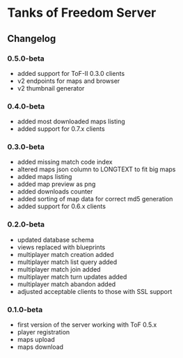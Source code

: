 # Tanks of Freedom Server
## Changelog

### 0.5.0-beta
- added support for ToF-II 0.3.0 clients
- v2 endpoints for maps and browser
- v2 thumbnail generator

### 0.4.0-beta
- added most downloaded maps listing
- added support for 0.7.x clients

### 0.3.0-beta
- added missing match code index
- altered maps json column to LONGTEXT to fit big maps
- added maps listing
- added map preview as png
- added downloads counter
- added sorting of map data for correct md5 generation
- added support for 0.6.x clients

### 0.2.0-beta
- updated database schema
- views replaced with blueprints
- multiplayer match creation added
- multiplayer match list query added
- multiplayer match join added
- multiplayer match turn updates added
- multiplayer match abandon added
- adjusted acceptable clients to those with SSL support

### 0.1.0-beta
- first version of the server working with ToF 0.5.x
- player registration
- maps upload
- maps download